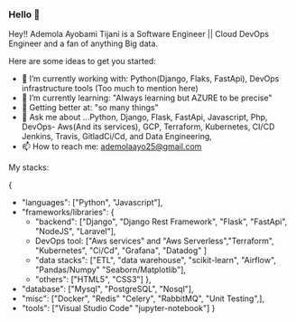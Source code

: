 ### Hello 👋
Hey!!
Ademola Ayobami Tijani is a Software Engineer || Cloud DevOps Engineer and a fan of anything Big data.

Here are some ideas to get you started:

- 🔭 I’m currently working with: Python(Django, Flaks, FastApi), DevOps infrastructure tools (Too much to mention here)
- 🌱 I’m currently learning: "Always learning but AZURE to be precise" 
- 👯 Getting better at: "so many things"
- 💬 Ask me about ...Python, Django, Flask, FastApi, Javascript, Php, DevOps- Aws(And its services), GCP, Terraform, Kubernetes, CI/CD Jenkins, Travis, GitladCi/Cd, and Data Engineering,
- 📫 How to reach me: ademolaayo25@gmail.com



My stacks:

{
  - "languages": ["Python", "Javascript"],
  - "frameworks/libraries": {
    -  "backend": ["Django", "Django Rest Framework", "Flask", "FastApi", "NodeJS", "Laravel"],
    -  DevOps tool: ["Aws services" and "Aws Serverless","Terraform", "Kubernetes", "Ci/Cd", "Grafana", "Datadog" ]
    -  "data stacks": ["ETL", "data warehouse", "scikit-learn", "Airflow", "Pandas/Numpy" "Seaborn/Matplotlib"],
    -  "others": ["HTML5", "CSS3"]
  },
  - "database": ["Mysql", "PostgreSQL", "Nosql"],
  - "misc": ["Docker", "Redis" "Celery", "RabbitMQ", "Unit Testing",],
  - "tools": ["Visual Studio Code" "jupyter-notebook"]
}
